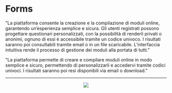 # Forms

"La piattaforma consente la creazione e la compilazione di moduli online, garantendo un’esperienza semplice e sicura. Gli utenti registrati possono progettare questionari personalizzati, con la possibilità di renderli privati o anonimi, ognuno di essi è accessibile tramite un codice univoco. I risultati saranno poi consultabili tramite email o in un file scaricabile. L’interfaccia intuitiva rende il processo di gestione dei moduli alla portata di tutti."

"La piattaforma permette di creare e compilare moduli online in modo semplice e sicuro, permettendo di personalizzarli e accedervi tramite codici univoci. I risultati saranno poi resi disponibili via email o download."

---

<p align="center">
  <img src="https://i.ibb.co/sw0N4xK/New-Project-1.png"/>
</p>
